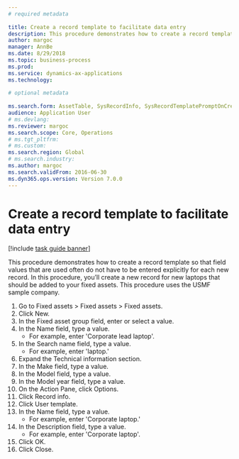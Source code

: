 ```yaml
--- 
# required metadata 
 
title: Create a record template to facilitate data entry
description: This procedure demonstrates how to create a record template so that field values that are used often do not have to be entered explicitly for each new record. 
author: margoc
manager: AnnBe 
ms.date: 8/29/2018
ms.topic: business-process 
ms.prod:  
ms.service: dynamics-ax-applications 
ms.technology:  
 
# optional metadata 
 
ms.search.form: AssetTable, SysRecordInfo, SysRecordTemplatePromptOnCreate   
audience: Application User 
# ms.devlang:  
ms.reviewer: margoc
ms.search.scope: Core, Operations 
# ms.tgt_pltfrm:  
# ms.custom:  
ms.search.region: Global
# ms.search.industry: 
ms.author: margoc
ms.search.validFrom: 2016-06-30 
ms.dyn365.ops.version: Version 7.0.0 
---
```

# Create a record template to facilitate data entry

[!include [task guide banner](../../includes/task-guide-banner.md)]

This procedure demonstrates how to create a record template so that field values that are used often do not have to be entered explicitly for each new record. In this procedure, you’ll create a new record for new laptops that should be added to your fixed assets. This procedure uses the USMF sample company.

1. Go to Fixed assets > Fixed assets > Fixed assets.
2. Click New.
3. In the Fixed asset group field, enter or select a value.
4. In the Name field, type a value.
    * For example, enter 'Corporate lead laptop'.  
5. In the Search name field, type a value.
    * For example, enter 'laptop.'  
6. Expand the Technical information section.
7. In the Make field, type a value.
8. In the Model field, type a value.
9. In the Model year field, type a value.
10. On the Action Pane, click Options.
11. Click Record info.
12. Click User template.
13. In the Name field, type a value.
    * For example, enter 'Corporate laptop.'  
14. In the Description field, type a value.
    * For example, enter 'Corporate laptop'.  
15. Click OK.
16. Click Close.


